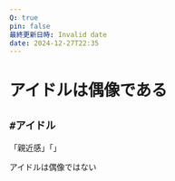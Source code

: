 ```yaml
---
Q: true
pin: false
最終更新日時: Invalid date
date: 2024-12-27T22:35
---
```

# アイドルは偶像である

## `#アイドル`

「親近感」「」

アイドルは偶像ではない
